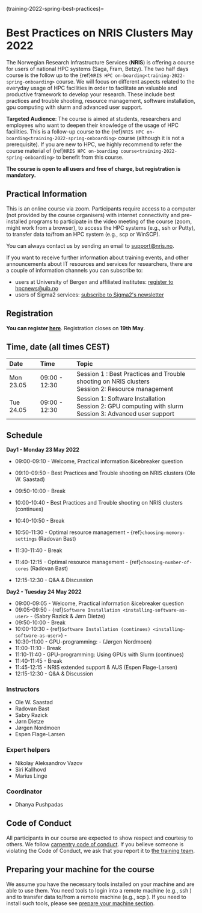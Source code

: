 (training-2022-spring-best-practices)=

# Best Practices on NRIS Clusters May 2022

The Norwegian Research Infrastructure Services (**NRIS**) is offering
a course for users of national HPC systems (Saga, Fram, Betzy). 
The two half days course is the follow up to the {ref}`NRIS HPC on-boarding<training-2022-spring-onboarding>`
course. We will focus on different aspects related to the everyday usage
of HPC facilities in order to facilitate an valuable and productive framework
to develop your research. These include best practices and trouble shooting,
resource management, software installation, gpu computing with slurm and advanced 
user support. 

**Targeted Audience**: The course is aimed at students, researchers and employees
who want to deepen their knowledge of the usage of HPC facilities. This is a follow-up
course to the {ref}`NRIS HPC on-boarding<training-2022-spring-onboarding>` course (although it is not a prerequisite). 
If you are new to HPC, we highly recommend to refer the course material of {ref}`NRIS HPC on-boarding course<training-2022-spring-onboarding>` to benefit from this course.

**The course is open to all users and free of charge, but registration is mandatory.**

## **Practical Information**

This is an online course via zoom. Participants require access to a computer
(not provided by the course organisers) with internet connectivity and
pre-installed programs to participate in the video meeting of the course (zoom,
might work from a browser), to access the HPC systems (e.g., ssh or Putty), to
transfer data to/from an HPC system (e.g., scp or WinSCP).

You can always contact us by sending an email to [support@nris.no](mailto:support@nris.no).

If you want to receive further information about training events, and other announcements about IT resources and services for researchers, there are a couple of information channels you can subscribe to:
- users at University of Bergen and affiliated institutes: [register to hpcnews@uib.no](https://mailman.uib.no/listinfo/hpcnews)
- users of Sigma2 services: [subscribe to Sigma2's newsletter](https://sigma2.us13.list-manage.com/subscribe?u=4fd109ad79a5dca6dde7e4997&id=59b164c7b6)

## **Registration**

**You can register [here](https://skjemaker.app.uib.no/view.php?id=12438755)**.
Registration closes on **19th May**.

## Time, date (all times CEST)
|   Date    |  Time   |  Topic  |
| :----------- | :----------- | :---------- |
| Mon 23.05    | 09:00 - 12:30 | Session 1 : Best Practices and Trouble shooting on NRIS clusters <br> Session 2: Resource management |
| Tue 24.05    | 09:00 - 12:30 | Session 1: Software Installation <br> Session 2: GPU computing with slurm <br> Session 3: Advanced user support |

## Schedule

**Day1 - Monday 23 May 2022**

- 09:00-09:10 - Welcome, Practical information &icebreaker question
- 09:10-09:50 - Best Practices and Trouble shooting on NRIS clusters (Ole W. Saastad)
- 09:50-10:00 - Break
- 10:00-10:40 - Best Practices and Trouble shooting on NRIS clusters (continues)

- 10:40-10:50 - Break
- 10:50-11:30 - Optimal resource management - {ref}`choosing-memory-settings` (Radovan Bast)
- 11:30-11:40 - Break
- 11:40-12:15 - Optimal resource management - {ref}`choosing-number-of-cores` (Radovan Bast)

- 12:15-12:30 - Q&A & Discussion


**Day2 - Tuesday 24 May 2022**

- 09:00-09:05 - Welcome, Practical information &icebreaker question
- 09:05-09:50 - {ref}`Software Installation <installing-software-as-user>` - (Sabry Razick & Jørn Dietze)
- 09:50-10:00 - Break
- 10:00-10:30 - {ref}`Software Installation (continues) <installing-software-as-user>`) -
- 10:30-11:00 - GPU-programming: - (Jørgen Nordmoen)
- 11:00-11:10 - Break
- 11:10-11:40 - GPU-programming: Using GPUs with Slurm (continues)
- 11:40-11:45 - Break
- 11:45-12:15 - NRIS extended support & AUS (Espen Flage-Larsen)
- 12:15-12:30 - Q&A & Discussion

### Instructors 

- Ole W. Saastad
- Radovan Bast
- Sabry Razick
- Jørn Dietze
- Jørgen Nordmoen
- Espen Flage-Larsen

### Expert helpers

- Nikolay Aleksandrov Vazov
- Siri Kallhovd
- Marius Linge

### Coordinator

- Dhanya Pushpadas

## Code of Conduct

All participants in our course are expected to show respect and courtesy to
others. We follow [carpentry code of
conduct](https://docs.carpentries.org/topic_folders/policies/code-of-conduct.html#code-of-conduct-detailed-view).
If you believe someone is violating the Code of Conduct, we ask that you report
it to [the training team](mailto:training@nris.no).

## Preparing your machine for the course

We assume you have the necessary tools installed on your machine and are able
to use them. You need tools to login into a remote machine (e.g., ssh )
and to transfer data to/from a remote machine (e.g., scp ). If you
need to install such tools, please see [prepare your machine
section](https://wiki.uib.no/hpcdoc/index.php/HPC_and_NIRD_toolkit_course_fall_2020#Preparing_your_machine_for_the_course).
